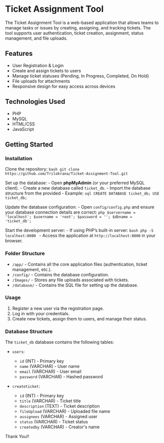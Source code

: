 # Ticket Assignment Tool

The Ticket Assignment Tool is a web-based application that allows teams to manage tasks or issues by creating, assigning, and tracking tickets. The tool supports user authentication, ticket creation, assignment, status management, and file uploads.

## Features
- User Registration & Login
- Create and assign tickets to users
- Manage ticket statuses (Pending, In Progress, Completed, On Hold)
- File uploads for attachments
- Responsive design for easy access across devices

## Technologies Used
- PHP
- MySQL
- HTML/CSS
- JavaScript

## Getting Started


### Installation

 Clone the repository:
    ```bash
    git clone https://github.com/Trilokrana/Ticket-Assignment-Tool.git
    ```
    
 Set up the database:
    - Open **phpMyAdmin** (or your preferred MySQL client).
    - Create a new database called `ticket_db`.
    - Import the database structure from the provided 
    - Example:
      ```sql
      CREATE DATABASE ticket_db;
      USE ticket_db;
      ```

 Update the database configuration:
    - Open `config/config.php` and ensure your database connection details are correct:
    ```php
    $servername = 'localhost';
    $username = 'root';
    $password = '';
    $dbname = 'ticket_db';
    ```

 Start the development server:
    - If using PHP’s built-in server:
    ```bash
    php -S localhost:8000
    ```
    - Access the application at `http://localhost:8000` in your browser.

### Folder Structure
- `/app/` - Contains all the core application files (authentication, ticket management, etc.).
- `/config/` - Contains the database configuration.
- `/Images/` - Stores any file uploads associated with tickets.
- `/database/` - Contains the SQL file for setting up the database.

### Usage
1. Register a new user via the registration page.
2. Log in with your credentials.
3. Create new tickets, assign them to users, and manage their status.

### Database Structure

The `ticket_db` database contains the following tables:

- `users`:
  - `id` (INT) - Primary key
  - `name` (VARCHAR) - User name
  - `email` (VARCHAR) - User email
  - `password` (VARCHAR) - Hashed password

- `createticket`:
  - `id` (INT) - Primary key
  - `title` (VARCHAR) - Ticket title
  - `description` (TEXT) - Ticket description
  - `fileUpload` (VARCHAR) - Uploaded file name
  - `assignees` (VARCHAR) - Assigned user
  - `status` (VARCHAR) - Ticket status
  - `createdby` (VARCHAR) - Creator's name

Thank You!!




